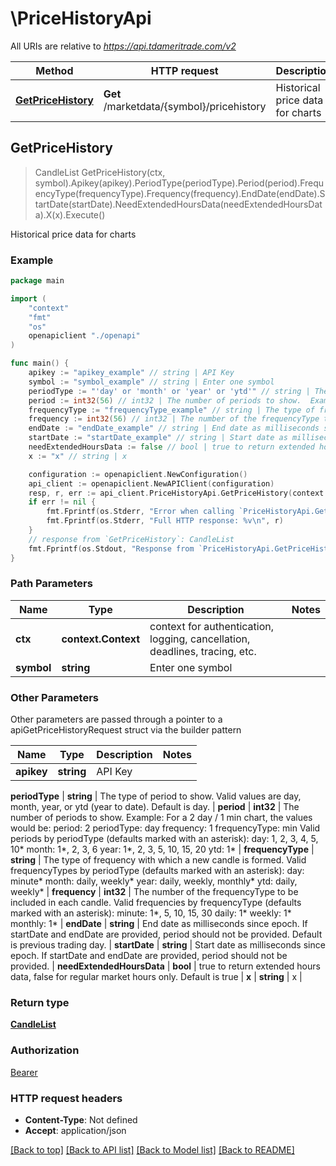 # \PriceHistoryApi

All URIs are relative to *https://api.tdameritrade.com/v2*

Method | HTTP request | Description
------------- | ------------- | -------------
[**GetPriceHistory**](PriceHistoryApi.md#GetPriceHistory) | **Get** /marketdata/{symbol}/pricehistory | Historical price data for charts



## GetPriceHistory

> CandleList GetPriceHistory(ctx, symbol).Apikey(apikey).PeriodType(periodType).Period(period).FrequencyType(frequencyType).Frequency(frequency).EndDate(endDate).StartDate(startDate).NeedExtendedHoursData(needExtendedHoursData).X(x).Execute()

Historical price data for charts



### Example

```go
package main

import (
    "context"
    "fmt"
    "os"
    openapiclient "./openapi"
)

func main() {
    apikey := "apikey_example" // string | API Key
    symbol := "symbol_example" // string | Enter one symbol
    periodType := "'day' or 'month' or 'year' or 'ytd'" // string | The type of period to show. Valid values are day, month, year, or ytd (year to date). Default is day.
    period := int32(56) // int32 | The number of periods to show.  Example: For a 2 day / 1 min chart, the values would be: period: 2 periodType: day frequency: 1 frequencyType: min Valid periods by periodType (defaults marked with an asterisk): day: 1, 2, 3, 4, 5, 10* month: 1*, 2, 3, 6 year: 1*, 2, 3, 5, 10, 15, 20 ytd: 1*
    frequencyType := "frequencyType_example" // string | The type of frequency with which a new candle is formed.  Valid frequencyTypes by periodType (defaults marked with an asterisk):  day: minute* month: daily, weekly* year: daily, weekly, monthly* ytd: daily, weekly* 
    frequency := int32(56) // int32 | The number of the frequencyType to be included in each candle.  Valid frequencies by frequencyType (defaults marked with an asterisk):  minute: 1*, 5, 10, 15, 30 daily: 1* weekly: 1* monthly: 1* 
    endDate := "endDate_example" // string | End date as milliseconds since epoch. If startDate and endDate are provided, period should not be provided. Default is previous trading day.
    startDate := "startDate_example" // string | Start date as milliseconds since epoch. If startDate and endDate are provided, period should not be provided.
    needExtendedHoursData := false // bool | true to return extended hours data, false for regular market hours only. Default is true
    x := "x" // string | x

    configuration := openapiclient.NewConfiguration()
    api_client := openapiclient.NewAPIClient(configuration)
    resp, r, err := api_client.PriceHistoryApi.GetPriceHistory(context.Background(), symbol).Apikey(apikey).PeriodType(periodType).Period(period).FrequencyType(frequencyType).Frequency(frequency).EndDate(endDate).StartDate(startDate).NeedExtendedHoursData(needExtendedHoursData).X(x).Execute()
    if err != nil {
        fmt.Fprintf(os.Stderr, "Error when calling `PriceHistoryApi.GetPriceHistory``: %v\n", err)
        fmt.Fprintf(os.Stderr, "Full HTTP response: %v\n", r)
    }
    // response from `GetPriceHistory`: CandleList
    fmt.Fprintf(os.Stdout, "Response from `PriceHistoryApi.GetPriceHistory`: %v\n", resp)
}
```

### Path Parameters


Name | Type | Description  | Notes
------------- | ------------- | ------------- | -------------
**ctx** | **context.Context** | context for authentication, logging, cancellation, deadlines, tracing, etc.
**symbol** | **string** | Enter one symbol | 

### Other Parameters

Other parameters are passed through a pointer to a apiGetPriceHistoryRequest struct via the builder pattern


Name | Type | Description  | Notes
------------- | ------------- | ------------- | -------------
 **apikey** | **string** | API Key | 

 **periodType** | **string** | The type of period to show. Valid values are day, month, year, or ytd (year to date). Default is day. | 
 **period** | **int32** | The number of periods to show.  Example: For a 2 day / 1 min chart, the values would be: period: 2 periodType: day frequency: 1 frequencyType: min Valid periods by periodType (defaults marked with an asterisk): day: 1, 2, 3, 4, 5, 10* month: 1*, 2, 3, 6 year: 1*, 2, 3, 5, 10, 15, 20 ytd: 1* | 
 **frequencyType** | **string** | The type of frequency with which a new candle is formed.  Valid frequencyTypes by periodType (defaults marked with an asterisk):  day: minute* month: daily, weekly* year: daily, weekly, monthly* ytd: daily, weekly*  | 
 **frequency** | **int32** | The number of the frequencyType to be included in each candle.  Valid frequencies by frequencyType (defaults marked with an asterisk):  minute: 1*, 5, 10, 15, 30 daily: 1* weekly: 1* monthly: 1*  | 
 **endDate** | **string** | End date as milliseconds since epoch. If startDate and endDate are provided, period should not be provided. Default is previous trading day. | 
 **startDate** | **string** | Start date as milliseconds since epoch. If startDate and endDate are provided, period should not be provided. | 
 **needExtendedHoursData** | **bool** | true to return extended hours data, false for regular market hours only. Default is true | 
 **x** | **string** | x | 

### Return type

[**CandleList**](CandleList.md)

### Authorization

[Bearer](../README.md#Bearer)

### HTTP request headers

- **Content-Type**: Not defined
- **Accept**: application/json

[[Back to top]](#) [[Back to API list]](../README.md#documentation-for-api-endpoints)
[[Back to Model list]](../README.md#documentation-for-models)
[[Back to README]](../README.md)

